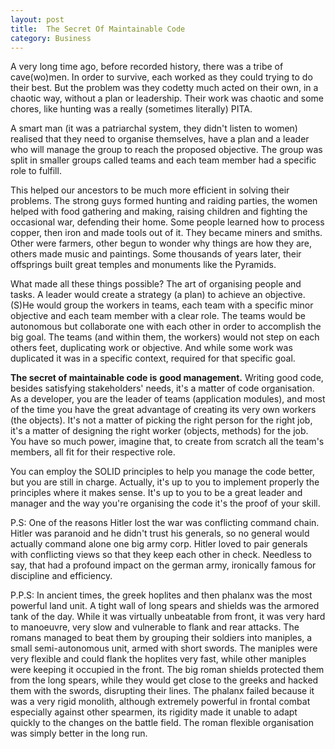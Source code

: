 ```yaml
---
layout: post
title:  The Secret Of Maintainable Code
category: Business
---
```


A very long time ago, before recorded history, there was a tribe of cave(wo)men. In order to survive, each worked as they could trying to do their best. But the problem was they codetty much acted on their own, in a chaotic way, without a plan or leadership. Their work was chaotic and some chores, like hunting was a really (sometimes literally) PITA.

 A smart man (it was a patriarchal system, they didn't listen to women) realised that they need to organise themselves, have a plan and a leader who will manage the group to reach the proposed objective. The group was split in smaller groups called teams and each team member had a specific role to fulfill.

 This helped our ancestors to be much more efficient in solving their problems. The strong guys formed hunting and raiding parties, the women helped with food gathering and making, raising children and fighting the occasional war, defending their home. Some people learned how to process copper, then iron and made tools out of it. They became miners and smiths. Other were farmers, other begun to wonder why things are how they are, others made music and paintings. Some thousands of years later, their offsprings built great temples and monuments like the Pyramids.

 What made all these things possible? The art of organising people and tasks. A leader would create a strategy (a plan) to achieve an objective. (S)He would group the workers in teams, each team with a specific minor objective and each team member with a clear role. The teams would be autonomous but collaborate one with each other in order to accomplish the big goal. The teams (and within them, the workers) would not step on each others feet, duplicating work or objective. And while some work was duplicated it was in a specific context, required for that specific goal.

 **The secret of maintainable code is** **good management.** Writing good code, besides satisfying stakeholders' needs, it's a matter of code organisation. As a developer, you are the leader of teams (application modules), and most of the time you have the great advantage of creating its very own workers (the objects). It's not a matter of picking the right person for the right job, it's a matter of designing the right worker (objects, methods) for the job. You have so much power, imagine that, to create from scratch all the team's members, all fit for their respective role.

 You can employ the SOLID principles to help you manage the code better, but you are still in charge. Actually, it's up to you to implement properly the principles where it makes sense. It's up to you to be a great leader and manager and the way you're organising the code it's the proof of your skill.

 P.S: One of the reasons Hitler lost the war was conflicting command chain. Hitler was paranoid and he didn't trust his generals, so no general would actually command alone one big army corp. Hitler loved to pair generals with conflicting views so that they keep each other in check. Needless to say, that had a profound impact on the german army, ironically famous for discipline and efficiency.

 P.P.S: In ancient times, the greek hoplites and then phalanx was the most powerful land unit. A tight wall of long spears and shields was the armored tank of the day. While it was virtually unbeatable from front, it was very hard to manoeuvre, very slow and vulnerable to flank and rear attacks. The romans managed to beat them by grouping their soldiers into maniples, a small semi-autonomous unit, armed with short swords. The maniples were very flexible and could flank the hoplites very fast, while other maniples were keeping it occupied in the front. The big roman shields protected them from the long spears, while they would get close to the greeks and hacked them with the swords, disrupting their lines. The phalanx failed because it was a very rigid monolith, although extremely powerful in frontal combat especially against other spearmen, its rigidity made it unable to adapt quickly to the changes on the battle field. The roman flexible organisation was simply better in the long run.


